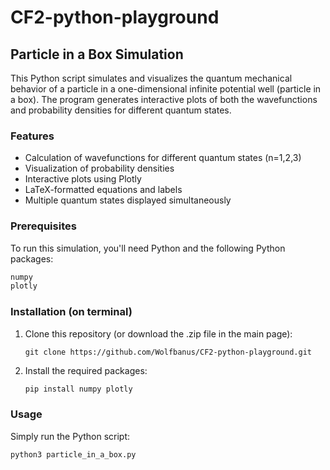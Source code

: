 # CF2-python-playground

## Particle in a Box Simulation

This Python script simulates and visualizes the quantum mechanical behavior of a particle in a one-dimensional infinite potential well (particle in a box). The program generates interactive plots of both the wavefunctions and probability densities for different quantum states.

### Features

- Calculation of wavefunctions for different quantum states (n=1,2,3)
- Visualization of probability densities
- Interactive plots using Plotly
- LaTeX-formatted equations and labels
- Multiple quantum states displayed simultaneously

### Prerequisites

To run this simulation, you'll need Python and the following Python packages:
```python
numpy
plotly
```

### Installation (on terminal)
1. Clone this repository (or download the .zip file in the main page):
   ```
   git clone https://github.com/Wolfbanus/CF2-python-playground.git
   ```
2. Install the required packages:
   ```python
   pip install numpy plotly

   ```
### Usage
Simply run the Python script:
```python
python3 particle_in_a_box.py
```
